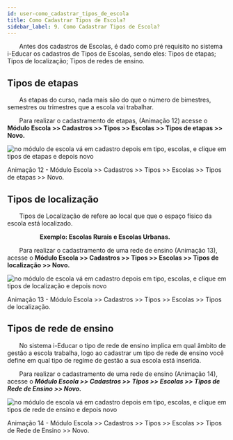 ```yaml
---
id: user-como_cadastrar_tipos_de_escola
title: Como Cadastrar Tipos de Escola?
sidebar_label: 9. Como Cadastrar Tipos de Escola?
---
```


&nbsp;&nbsp;&nbsp;&nbsp;&nbsp;&nbsp;&nbsp;Antes dos cadastros de Escolas, é dado como pré requisito no sistema i-Educar os cadastros de Tipos de Escolas, sendo eles: Tipos de etapas;  Tipos de localização; Tipos de redes de ensino.

## Tipos de etapas

&nbsp;&nbsp;&nbsp;&nbsp;&nbsp;&nbsp;&nbsp;As etapas do curso, nada mais são do que o número de bimestres, semestres ou trimestres que a escola vai trabalhar.

&nbsp;&nbsp;&nbsp;&nbsp;&nbsp;&nbsp;&nbsp;Para realizar o cadastramento de etapas, (Animação 12) acesse o **Módulo Escola >> Cadastros >> Tipos >> Escolas >> Tipos de etapas >> Novo.**

![no módulo de escola vá em cadastro depois em tipo, escolas, e clique em tipos de etapas e depois novo](/img/treinamento_gifs/cadastrar_tipo_de_etapas.gif)

<p class="centerText">Animação 12 - Módulo Escola >> Cadastros >> Tipos >> Escolas >> Tipos de etapas >> Novo.</p>

## Tipos de localização

&nbsp;&nbsp;&nbsp;&nbsp;&nbsp;&nbsp;&nbsp;Tipos de Localização de refere ao local que que o espaço físico da escola está localizado. 

&nbsp;&nbsp;&nbsp;&nbsp;&nbsp;&nbsp;&nbsp;&nbsp;&nbsp;&nbsp;&nbsp;&nbsp;&nbsp;&nbsp;&nbsp;&nbsp;&nbsp;&nbsp;&nbsp;**Exemplo: Escolas Rurais e Escolas Urbanas.**

&nbsp;&nbsp;&nbsp;&nbsp;&nbsp;&nbsp;&nbsp;Para realizar o cadastramento de uma rede de ensino (Animação 13), acesse o **Módulo Escola >> Cadastros >> Tipos >> Escolas >> Tipos de localização >> Novo.**

![no módulo de escola vá em cadastro depois em tipo, escolas, e clique em tipos de localização e depois novo](/img/treinamento_gifs/cadastrar_tipos_de_localizacao.gif)

<p class="centerText">Animação 13 - Módulo Escola >> Cadastros >> Tipos >> Escolas >> Tipos de localização.</p>

## Tipos de rede de ensino

&nbsp;&nbsp;&nbsp;&nbsp;&nbsp;&nbsp;&nbsp;No sistema i-Educar o tipo de rede de ensino implica em qual âmbito de gestão a escola trabalha, logo ao cadastrar um tipo de rede de ensino você define em qual tipo de regime de gestão a sua escola está inserida.

&nbsp;&nbsp;&nbsp;&nbsp;&nbsp;&nbsp;&nbsp;Para realizar o cadastramento de uma rede de ensino (Animação 14), acesse o ***Módulo Escola >> Cadastros >> Tipos >> Escolas >> Tipos de Rede de Ensino >> Novo.***

![no módulo de escola vá em cadastro depois em tipo, escolas, e clique em tipos de rede de ensino e depois novo](/img/treinamento_gifs/cadastrar_tipos_de_rede_de_ensino.gif)

<p class="centerText">Animação 14 - Módulo Escola >> Cadastros >> Tipos >> Escolas >> Tipos de Rede de Ensino >> Novo.</p>